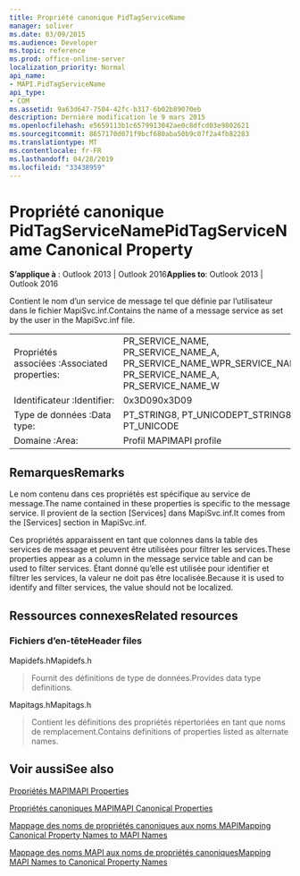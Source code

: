 ```yaml
---
title: Propriété canonique PidTagServiceName
manager: soliver
ms.date: 03/09/2015
ms.audience: Developer
ms.topic: reference
ms.prod: office-online-server
localization_priority: Normal
api_name:
- MAPI.PidTagServiceName
api_type:
- COM
ms.assetid: 9a63d647-7504-42fc-b317-6b02b89070eb
description: Dernière modification le 9 mars 2015
ms.openlocfilehash: e5659113b1c6579913042ae0c8dfcd03e9802621
ms.sourcegitcommit: 8657170d071f9bcf680aba50b9c07f2a4fb82283
ms.translationtype: MT
ms.contentlocale: fr-FR
ms.lasthandoff: 04/28/2019
ms.locfileid: "33438959"
---
```

# <a name="pidtagservicename-canonical-property"></a><span data-ttu-id="3f2ea-103">Propriété canonique PidTagServiceName</span><span class="sxs-lookup"><span data-stu-id="3f2ea-103">PidTagServiceName Canonical Property</span></span>

  
  
<span data-ttu-id="3f2ea-104">**S’applique à** : Outlook 2013 | Outlook 2016</span><span class="sxs-lookup"><span data-stu-id="3f2ea-104">**Applies to**: Outlook 2013 | Outlook 2016</span></span> 
  
<span data-ttu-id="3f2ea-105">Contient le nom d’un service de message tel que définie par l’utilisateur dans le fichier MapiSvc.inf.</span><span class="sxs-lookup"><span data-stu-id="3f2ea-105">Contains the name of a message service as set by the user in the MapiSvc.inf file.</span></span>
  
|||
|:-----|:-----|
|<span data-ttu-id="3f2ea-106">Propriétés associées :</span><span class="sxs-lookup"><span data-stu-id="3f2ea-106">Associated properties:</span></span>  <br/> |<span data-ttu-id="3f2ea-107">PR_SERVICE_NAME, PR_SERVICE_NAME_A, PR_SERVICE_NAME_W</span><span class="sxs-lookup"><span data-stu-id="3f2ea-107">PR_SERVICE_NAME, PR_SERVICE_NAME_A, PR_SERVICE_NAME_W</span></span>  <br/> |
|<span data-ttu-id="3f2ea-108">Identificateur :</span><span class="sxs-lookup"><span data-stu-id="3f2ea-108">Identifier:</span></span>  <br/> |<span data-ttu-id="3f2ea-109">0x3D09</span><span class="sxs-lookup"><span data-stu-id="3f2ea-109">0x3D09</span></span>  <br/> |
|<span data-ttu-id="3f2ea-110">Type de données :</span><span class="sxs-lookup"><span data-stu-id="3f2ea-110">Data type:</span></span>  <br/> |<span data-ttu-id="3f2ea-111">PT_STRING8, PT_UNICODE</span><span class="sxs-lookup"><span data-stu-id="3f2ea-111">PT_STRING8, PT_UNICODE</span></span>  <br/> |
|<span data-ttu-id="3f2ea-112">Domaine :</span><span class="sxs-lookup"><span data-stu-id="3f2ea-112">Area:</span></span>  <br/> |<span data-ttu-id="3f2ea-113">Profil MAPI</span><span class="sxs-lookup"><span data-stu-id="3f2ea-113">MAPI profile</span></span>  <br/> |
   
## <a name="remarks"></a><span data-ttu-id="3f2ea-114">Remarques</span><span class="sxs-lookup"><span data-stu-id="3f2ea-114">Remarks</span></span>

<span data-ttu-id="3f2ea-115">Le nom contenu dans ces propriétés est spécifique au service de message.</span><span class="sxs-lookup"><span data-stu-id="3f2ea-115">The name contained in these properties is specific to the message service.</span></span> <span data-ttu-id="3f2ea-116">Il provient de la section [Services] dans MapiSvc.inf.</span><span class="sxs-lookup"><span data-stu-id="3f2ea-116">It comes from the [Services] section in MapiSvc.inf.</span></span>
  
<span data-ttu-id="3f2ea-117">Ces propriétés apparaissent en tant que colonnes dans la table des services de message et peuvent être utilisées pour filtrer les services.</span><span class="sxs-lookup"><span data-stu-id="3f2ea-117">These properties appear as a column in the message service table and can be used to filter services.</span></span> <span data-ttu-id="3f2ea-118">Étant donné qu’elle est utilisée pour identifier et filtrer les services, la valeur ne doit pas être localisée.</span><span class="sxs-lookup"><span data-stu-id="3f2ea-118">Because it is used to identify and filter services, the value should not be localized.</span></span>
  
## <a name="related-resources"></a><span data-ttu-id="3f2ea-119">Ressources connexes</span><span class="sxs-lookup"><span data-stu-id="3f2ea-119">Related resources</span></span>

### <a name="header-files"></a><span data-ttu-id="3f2ea-120">Fichiers d’en-tête</span><span class="sxs-lookup"><span data-stu-id="3f2ea-120">Header files</span></span>

<span data-ttu-id="3f2ea-121">Mapidefs.h</span><span class="sxs-lookup"><span data-stu-id="3f2ea-121">Mapidefs.h</span></span>
  
> <span data-ttu-id="3f2ea-122">Fournit des définitions de type de données.</span><span class="sxs-lookup"><span data-stu-id="3f2ea-122">Provides data type definitions.</span></span>
    
<span data-ttu-id="3f2ea-123">Mapitags.h</span><span class="sxs-lookup"><span data-stu-id="3f2ea-123">Mapitags.h</span></span>
  
> <span data-ttu-id="3f2ea-124">Contient les définitions des propriétés répertoriées en tant que noms de remplacement.</span><span class="sxs-lookup"><span data-stu-id="3f2ea-124">Contains definitions of properties listed as alternate names.</span></span>
    
## <a name="see-also"></a><span data-ttu-id="3f2ea-125">Voir aussi</span><span class="sxs-lookup"><span data-stu-id="3f2ea-125">See also</span></span>



[<span data-ttu-id="3f2ea-126">Propriétés MAPI</span><span class="sxs-lookup"><span data-stu-id="3f2ea-126">MAPI Properties</span></span>](mapi-properties.md)
  
[<span data-ttu-id="3f2ea-127">Propriétés canoniques MAPI</span><span class="sxs-lookup"><span data-stu-id="3f2ea-127">MAPI Canonical Properties</span></span>](mapi-canonical-properties.md)
  
[<span data-ttu-id="3f2ea-128">Mappage des noms de propriétés canoniques aux noms MAPI</span><span class="sxs-lookup"><span data-stu-id="3f2ea-128">Mapping Canonical Property Names to MAPI Names</span></span>](mapping-canonical-property-names-to-mapi-names.md)
  
[<span data-ttu-id="3f2ea-129">Mappage des noms MAPI aux noms de propriétés canoniques</span><span class="sxs-lookup"><span data-stu-id="3f2ea-129">Mapping MAPI Names to Canonical Property Names</span></span>](mapping-mapi-names-to-canonical-property-names.md)

